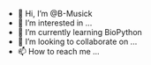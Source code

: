 - 👋 Hi, I’m @B-Musick
- 👀 I’m interested in ...
- 🌱 I’m currently learning BioPython
- 💞️ I’m looking to collaborate on ...
- 📫 How to reach me ...

<!---
B-Musick/B-Musick is a ✨ special ✨ repository because its `README.md` (this file) appears on your GitHub profile.
You can click the Preview link to take a look at your changes.
--->

[website]:http://www.brendanmusick.ca/
